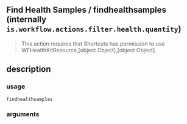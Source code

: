 
## Find Health Samples / findhealthsamples (internally `is.workflow.actions.filter.health.quantity`)


> This action requires that Shortcuts has permission to use WFHealthKitResource,[object Object],[object Object].


## description

### usage
`findhealthsamples `

### arguments

